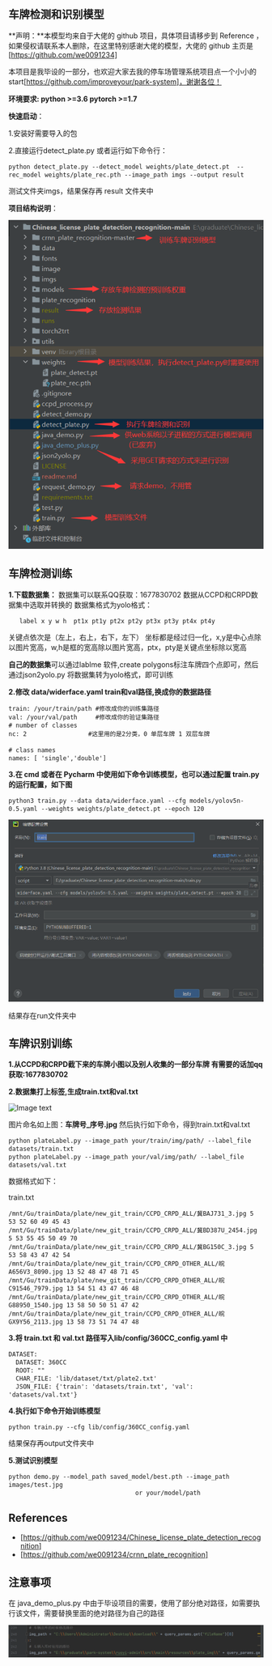 ## **车牌检测和识别模型**

**声明：**本模型均来自于大佬的 github 项目，具体项目请移步到 Reference ，如果侵权请联系本人删除，在这里特别感谢大佬的模型，大佬的 github 主页是[https://github.com/we0091234]

本项目是我毕设的一部分，也欢迎大家去我的停车场管理系统项目点一个小小的start[https://github.com/improveyour/park-system]，谢谢各位！



**环境要求: python >=3.6  pytorch >=1.7**

**快速启动**：

1.安装好需要导入的包

2.直接运行detect_plate.py 或者运行如下命令行：

```
python detect_plate.py --detect_model weights/plate_detect.pt  --rec_model weights/plate_rec.pth --image_path imgs --output result
```

测试文件夹imgs，结果保存再 result 文件夹中

**项目结构说明**：



![QQ截图20240610134237](readme.assets/QQ截图20240610134237.png)



## **车牌检测训练**

**1.下载数据集：**  数据集可以联系QQ获取：1677830702
数据从CCPD和CRPD数据集中选取并转换的
   数据集格式为yolo格式：

```
   label x y w h  pt1x pt1y pt2x pt2y pt3x pt3y pt4x pt4y
```

   关键点依次是（左上，右上，右下，左下）
   坐标都是经过归一化，x,y是中心点除以图片宽高，w,h是框的宽高除以图片宽高，ptx，pty是关键点坐标除以宽高

   **自己的数据集**可以通过lablme 软件,create polygons标注车牌四个点即可，然后通过json2yolo.py 将数据集转为yolo格式，即可训练

**2.修改 data/widerface.yaml    train和val路径,换成你的数据路径**

```
train: /your/train/path #修改成你的训练集路径
val: /your/val/path     #修改成你的验证集路径
# number of classes
nc: 2                 #这里用的是2分类，0 单层车牌 1 双层车牌

# class names
names: [ 'single','double']

```

**3.在 cmd 或者在 Pycharm 中使用如下命令训练模型，也可以通过配置 train.py 的运行配置，如下图**

```
python3 train.py --data data/widerface.yaml --cfg models/yolov5n-0.5.yaml --weights weights/plate_detect.pt --epoch 120
```

![QQ截图20240610140103](readme.assets/QQ截图20240610140103.png)

结果存在run文件夹中



## **车牌识别训练**

**1.从CCPD和CRPD截下来的车牌小图以及别人收集的一部分车牌 有需要的话加qq获取:1677830702**

**2.数据集打上标签,生成train.txt和val.txt**

![Image text](G:/crnn_plate_recognition-master/images/tmp2E.png)

图片命名如上图：**车牌号_序号.jpg**
然后执行如下命令，得到train.txt和val.txt

```
python plateLabel.py --image_path your/train/img/path/ --label_file datasets/train.txt
python plateLabel.py --image_path your/val/img/path/ --label_file datasets/val.txt
```

数据格式如下：

train.txt

```
/mnt/Gu/trainData/plate/new_git_train/CCPD_CRPD_ALL/冀BAJ731_3.jpg 5 53 52 60 49 45 43 
/mnt/Gu/trainData/plate/new_git_train/CCPD_CRPD_ALL/冀BD387U_2454.jpg 5 53 55 45 50 49 70 
/mnt/Gu/trainData/plate/new_git_train/CCPD_CRPD_ALL/冀BG150C_3.jpg 5 53 58 43 47 42 54 
/mnt/Gu/trainData/plate/new_git_train/CCPD_CRPD_OTHER_ALL/皖A656V3_8090.jpg 13 52 48 47 48 71 45 
/mnt/Gu/trainData/plate/new_git_train/CCPD_CRPD_OTHER_ALL/皖C91546_7979.jpg 13 54 51 43 47 46 48 
/mnt/Gu/trainData/plate/new_git_train/CCPD_CRPD_OTHER_ALL/皖G88950_1540.jpg 13 58 50 50 51 47 42 
/mnt/Gu/trainData/plate/new_git_train/CCPD_CRPD_OTHER_ALL/皖GX9Y56_2113.jpg 13 58 73 51 74 47 48 
```

**3.将 train.txt  和 val.txt 路径写入lib/config/360CC_config.yaml 中**

```
DATASET:
  DATASET: 360CC
  ROOT: ""
  CHAR_FILE: 'lib/dataset/txt/plate2.txt'
  JSON_FILE: {'train': 'datasets/train.txt', 'val': 'datasets/val.txt'}
```

**4.执行如下命令开始训练模型**

```
python train.py --cfg lib/config/360CC_config.yaml
```

结果保存再output文件夹中

**5.测试识别模型**

```
python demo.py --model_path saved_model/best.pth --image_path images/test.jpg
                                   or your/model/path
```

## References

- [https://github.com/we0091234/Chinese_license_plate_detection_recognition]
- [https://github.com/we0091234/crnn_plate_recognition]

## 注意事项

在 java_demo_plus.py  中由于毕设项目的需要，使用了部分绝对路径，如需要执行该文件，需要替换里面的绝对路径为自己的路径

![QQ截图20240610142211](readme.assets/QQ截图20240610142211.png)

